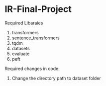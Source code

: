 # IR-Final-Project
Required Libaraies
1. transformers
2. sentence_transformers
3. tqdm
4. datasets
5. evaluate
6. peft

Required changes in code:
1. Change the directory path to dataset folder
